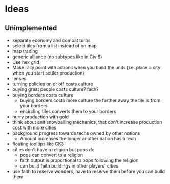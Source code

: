 # Ideas
## Unimplemented
* separate economy and combat turns
* select tiles from a list instead of on map
* map trading
* generic alliance (no subtypes like in Civ 6)
* Use hex grid
* Make rally point with actions when you build the units (i.e. place a city when you start settler production)
* lenses
* turning policies on or off costs culture
* buying great people costs culture? faith?
* buying borders costs culture
  * buying borders costs more culture the further away the tile is from your borders
  * encircling tiles converts them to your borders
* hurry production with gold
* think about anit snowballing mechanics, that don't increase production cost with more cities
* background progress towards techs owned by other nations
  * Amount increases the longer another nation has a tech
* floating tooltips like CK3
* cities don't have a religion but pops do
  * pops can convert to a religion
  * faith output is proportional to pops following the religion
  * can build faith buildings in other players' cities
* use faith to reserve wonders, have to reserve them before you can build them